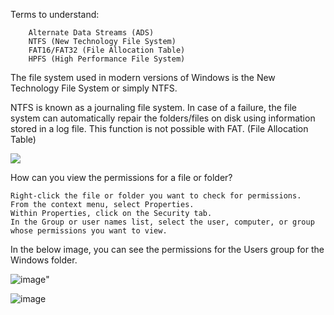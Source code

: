 Terms to understand:

        Alternate Data Streams (ADS)
        NTFS (New Technology File System)
        FAT16/FAT32 (File Allocation Table)
        HPFS (High Performance File System)


The file system used in modern versions of Windows is the New Technology File System or simply NTFS. 

NTFS is known as a journaling file system. In case of a failure, the file system can automatically repair the folders/files 
on disk using information stored in a log file. This function is not possible with FAT. (File Allocation Table)

<img src="https://assets.tryhackme.com/additional/win-fun1/win-file-system.gif">

How can you view the permissions for a file or folder?

    Right-click the file or folder you want to check for permissions.
    From the context menu, select Properties.
    Within Properties, click on the Security tab.
    In the Group or user names list, select the user, computer, or group whose permissions you want to view.

In the below image, you can see the permissions for the Users group for the Windows folder. 

![image](https://user-images.githubusercontent.com/104815254/226783751-ab06d297-0a42-43a9-9b4a-3212175c7de2.png)"

     
![image](https://user-images.githubusercontent.com/104815254/226784285-25920d09-80ce-49a0-bea3-57ac69d51445.png)

